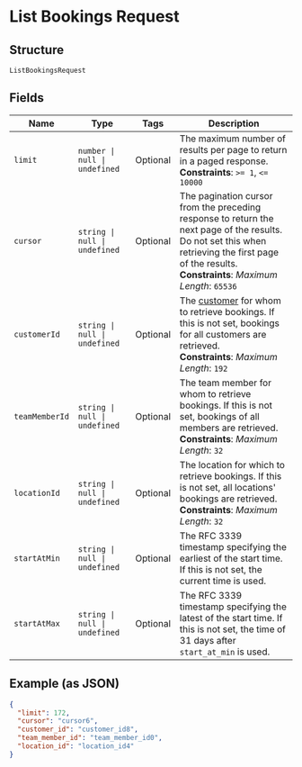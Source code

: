 
# List Bookings Request

## Structure

`ListBookingsRequest`

## Fields

| Name | Type | Tags | Description |
|  --- | --- | --- | --- |
| `limit` | `number \| null \| undefined` | Optional | The maximum number of results per page to return in a paged response.<br>**Constraints**: `>= 1`, `<= 10000` |
| `cursor` | `string \| null \| undefined` | Optional | The pagination cursor from the preceding response to return the next page of the results. Do not set this when retrieving the first page of the results.<br>**Constraints**: *Maximum Length*: `65536` |
| `customerId` | `string \| null \| undefined` | Optional | The [customer](entity:Customer) for whom to retrieve bookings. If this is not set, bookings for all customers are retrieved.<br>**Constraints**: *Maximum Length*: `192` |
| `teamMemberId` | `string \| null \| undefined` | Optional | The team member for whom to retrieve bookings. If this is not set, bookings of all members are retrieved.<br>**Constraints**: *Maximum Length*: `32` |
| `locationId` | `string \| null \| undefined` | Optional | The location for which to retrieve bookings. If this is not set, all locations' bookings are retrieved.<br>**Constraints**: *Maximum Length*: `32` |
| `startAtMin` | `string \| null \| undefined` | Optional | The RFC 3339 timestamp specifying the earliest of the start time. If this is not set, the current time is used. |
| `startAtMax` | `string \| null \| undefined` | Optional | The RFC 3339 timestamp specifying the latest of the start time. If this is not set, the time of 31 days after `start_at_min` is used. |

## Example (as JSON)

```json
{
  "limit": 172,
  "cursor": "cursor6",
  "customer_id": "customer_id8",
  "team_member_id": "team_member_id0",
  "location_id": "location_id4"
}
```

